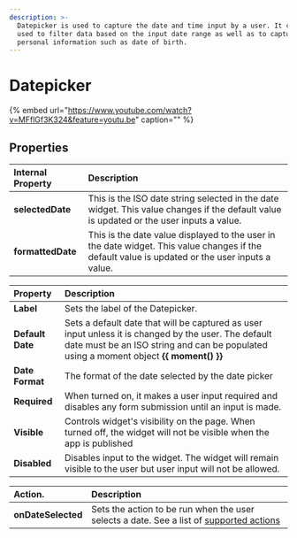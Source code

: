 ```yaml
---
description: >-
  Datepicker is used to capture the date and time input by a user. It can be
  used to filter data based on the input date range as well as to capture
  personal information such as date of birth.
---
```


# Datepicker

{% embed url="https://www.youtube.com/watch?v=MFflGf3K324&feature=youtu.be" caption="" %}

## Properties

| Internal Property | Description |
| :--- | :--- |
| **selectedDate** | This is the ISO date string selected in the date widget. This value changes if the default value is updated or the user inputs a value. |
| **formattedDate** | This is the date value displayed to the user in the date widget. This value changes if the default value is updated or the user inputs a value.  |

| Property | Description |
| :--- | :--- |
| **Label** | Sets the label of the Datepicker. |
| **Default Date** | Sets a default date that will be captured as user input unless it is changed by the user. The default date must be an ISO string and can be populated using a moment object **{{ moment\(\) }}** |
| **Date Format** | The format of the date selected by the date picker |
| **Required** | When turned on, it makes a user input required and disables any form submission until an input is made. |
| **Visible** | Controls widget's visibility on the page. When turned off, the widget will not be visible when the app is published |
| **Disabled** | Disables input to the widget. The widget will remain visible to the user but user input will not be allowed. |

| Action. | Description |
| :--- | :--- |
| **onDateSelected** | Sets the action to be run when the user selects a date. See a list of [supported actions](../core-concepts/writing-code/appsmith-framework.md) |

